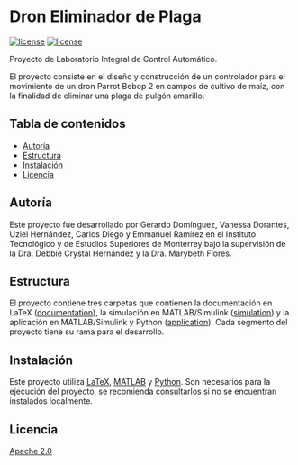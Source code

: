 # Dron Eliminador de Plaga
[![license](https://img.shields.io/badge/license-Apache%202.0-green)](LICENSE)
[![license](https://img.shields.io/badge/readme%20style-standard-green)](LICENSE)

Proyecto de Laboratorio Integral de Control Automático.

El proyecto consiste en el diseño y construcción de un controlador para el movimiento de un dron Parrot Bebop 2 en campos de cultivo de maíz, con la finalidad de eliminar una plaga de pulgón amarillo.

## Tabla de contenidos

- [Autoría](#autoría)
- [Estructura](#estructura)
- [Instalación](#instalación)
- [Licencia](#licencia)

## Autoría
Este proyecto fue desarrollado por Gerardo Domínguez, Vanessa Dorantes, Uziel Hernández, Carlos Diego y Emmanuel Ramírez en el Instituto Tecnológico y de Estudios Superiores de Monterrey bajo la supervisión de la Dra. Debbie Crystal Hernández y la Dra. Marybeth Flores.

## Estructura
El proyecto contiene tres carpetas que contienen la documentación en LaTeX ([documentation](documentation)), la simulación en MATLAB/Simulink ([simulation](simulation)) y la aplicación en MATLAB/Simulink y Python ([application](application)). Cada segmento del proyecto tiene su rama para el desarrollo.

## Instalación
Este proyecto utiliza [LaTeX](https://www.latex-project.org/), [MATLAB](https://www.mathworks.com/products/matlab.html) y [Python](https://www.python.org/). Son necesarios para la ejecución del proyecto, se recomienda consultarlos si no se encuentran instalados localmente.

## Licencia

[Apache 2.0](LICENSE) 